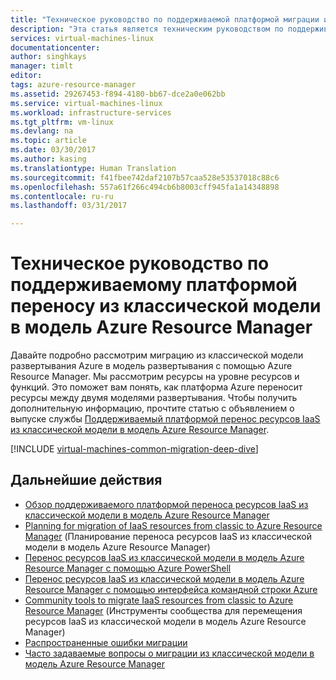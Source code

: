 ```yaml
---
title: "Техническое руководство по поддерживаемой платформой миграции из классической модели в модель Azure Resource Manager| Документация Майкрософт"
description: "Эта статья является техническим руководством по поддерживаемому платформой переносу из классической модели в модель Azure Resource Manager."
services: virtual-machines-linux
documentationcenter: 
author: singhkays
manager: timlt
editor: 
tags: azure-resource-manager
ms.assetid: 29267453-f894-4180-bb67-dce2a0e062bb
ms.service: virtual-machines-linux
ms.workload: infrastructure-services
ms.tgt_pltfrm: vm-linux
ms.devlang: na
ms.topic: article
ms.date: 03/30/2017
ms.author: kasing
ms.translationtype: Human Translation
ms.sourcegitcommit: f41fbee742daf2107b57caa528e53537018c88c6
ms.openlocfilehash: 557a61f266c494cb6b8003cff945fa1a14348898
ms.contentlocale: ru-ru
ms.lasthandoff: 03/31/2017

---
```

# <a name="technical-deep-dive-on-platform-supported-migration-from-classic-to-azure-resource-manager"></a>Техническое руководство по поддерживаемому платформой переносу из классической модели в модель Azure Resource Manager

Давайте подробно рассмотрим миграцию из классической модели развертывания Azure в модель развертывания с помощью Azure Resource Manager. Мы рассмотрим ресурсы на уровне ресурсов и функций. Это поможет вам понять, как платформа Azure переносит ресурсы между двумя моделями развертывания. Чтобы получить дополнительную информацию, прочтите статью с объявлением о выпуске службы [Поддерживаемый платформой перенос ресурсов IaaS из классической модели в модель Azure Resource Manager](migration-classic-resource-manager-overview.md?toc=%2fazure%2fvirtual-machines%2flinux%2ftoc.json).

[!INCLUDE [virtual-machines-common-migration-deep-dive](../../../includes/virtual-machines-common-classic-resource-manager-migration-deep-dive.md)]

## <a name="next-steps"></a>Дальнейшие действия

* [Обзор поддерживаемого платформой переноса ресурсов IaaS из классической модели в модель Azure Resource Manager](migration-classic-resource-manager-overview.md?toc=%2fazure%2fvirtual-machines%2flinux%2ftoc.json)
* [Planning for migration of IaaS resources from classic to Azure Resource Manager](migration-classic-resource-manager-plan.md?toc=%2fazure%2fvirtual-machines%2flinux%2ftoc.json) (Планирование переноса ресурсов IaaS из классической модели в модель Azure Resource Manager)
* [Перенос ресурсов IaaS из классической модели в модель Azure Resource Manager с помощью Azure PowerShell](../windows/migration-classic-resource-manager-ps.md?toc=%2fazure%2fvirtual-machines%2fwindows%2ftoc.json)
* [Перенос ресурсов IaaS из классической модели в модель Azure Resource Manager с помощью интерфейса командной строки Azure](migration-classic-resource-manager-cli.md?toc=%2fazure%2fvirtual-machines%2flinux%2ftoc.json)
* [Community tools to migrate IaaS resources from classic to Azure Resource Manager](../windows/migration-classic-resource-manager-community-tools.md?toc=%2fazure%2fvirtual-machines%2fwindows%2ftoc.json) (Инструменты сообщества для перемещения ресурсов IaaS из классической модели в модель Azure Resource Manager)
* [Распространенные ошибки миграции](migration-classic-resource-manager-errors.md?toc=%2fazure%2fvirtual-machines%2flinux%2ftoc.json)
* [Часто задаваемые вопросы о миграции из классической модели в модель Azure Resource Manager](migration-classic-resource-manager-faq.md?toc=%2fazure%2fvirtual-machines%2flinux%2ftoc.json)

